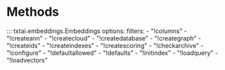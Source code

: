 # Methods

::: txtai.embeddings.Embeddings
    options:
        filters:
            - "!columns"
            - "!createann"
            - "!createcloud"
            - "!createdatabase"
            - "!creategraph"
            - "!createids"
            - "!createindexes"
            - "!createscoring"
            - "!checkarchive"
            - "!configure"
            - "!defaultallowed"
            - "!defaults"
            - "!initindex"
            - "!loadquery"
            - "!loadvectors"
